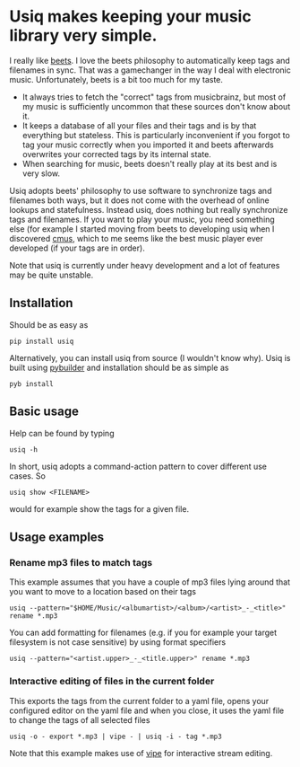 # Usiq makes keeping your music library very simple.

I really like [beets](http://beets.io/). I love the beets philosophy to
automatically keep tags and filenames in sync. That was a gamechanger in
the way I deal with electronic music. Unfortunately, beets is a bit too
much for my taste.
- It always tries to fetch the "correct" tags from musicbrainz, but most
  of my music is sufficiently uncommon that these sources don't know about
  it.
- It keeps a database of all your files and their tags and is by that
  everything but stateless. This is particularly inconvenient if you
  forgot to tag your music correctly when you imported it and beets
  afterwards overwrites your corrected tags by its internal state.
- When searching for music, beets doesn't really play at its best and is
  very slow.

Usiq adopts beets' philosophy to use software to synchronize tags and
filenames both ways, but it does not come with the overhead of online
lookups and statefulness. Instead usiq, does nothing but really
synchronize tags and filenames. If you want to play your music, you need
something else (for example I started moving from beets to developing usiq
when I discovered [cmus](https://cmus.github.io/), which to me seems like
the best music player ever developed (if your tags are in order).

Note that usiq is currently under heavy development and a lot of features
may be quite unstable.

## Installation

Should be as easy as

    pip install usiq

Alternatively, you can install usiq from source (I wouldn't know why).
Usiq is built using [pybuilder](http://pybuilder.github.io/) and
installation should be as simple as

    pyb install

## Basic usage

Help can be found by typing

    usiq -h

In short, usiq adopts a command-action pattern to cover different use
cases. So

    usiq show <FILENAME>

would for example show the tags for a given file.

## Usage examples


### Rename mp3 files to match tags

This example assumes that you have a couple of mp3 files lying around that
you want to move to a location based on their tags

    usiq --pattern="$HOME/Music/<albumartist>/<album>/<artist>_-_<title>" rename *.mp3

You can add formatting for filenames (e.g. if you for example your target
filesystem is not case sensitive) by using format specifiers

    usiq --pattern="<artist.upper>_-_<title.upper>" rename *.mp3

### Interactive editing of files in the current folder

This exports the tags from the current folder to a yaml file, opens your
configured editor on the yaml file and when you close, it uses the yaml
file to change the tags of all selected files

    usiq -o - export *.mp3 | vipe - | usiq -i - tag *.mp3

Note that this example makes use of
[vipe](https://github.com/juliangruber/vipe/blob/master/vipe.sh) for
interactive stream editing.

